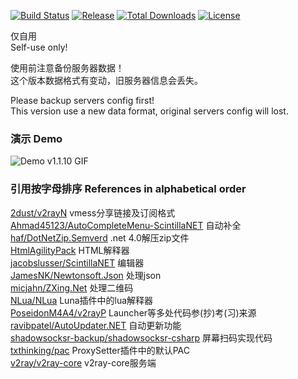 [![Build Status][1]][2] [![Release][3]][4] [![Total Downloads][5]][6] [![License][7]][8]

[1]: https://dev.azure.com/adamsmith2019/V2RayGCon/_apis/build/status/Master?branchName=master "Build Status Badge"
[2]: https://dev.azure.com/adamsmith2019/V2RayGCon/_build/latest?definitionId=2&branchName=master "Azure Build Status"
[3]: https://img.shields.io/github/release/UudrSgMEZ/V2RayGCon.svg "Release Badge"
[4]: https://github.com/UudrSgMEZ/V2RayGCon/releases/latest "Releases"
[5]: https://img.shields.io/github/downloads/UudrSgMEZ/V2RayGCon/total.svg "Total Downloads Badge"
[6]: https://github.com/UudrSgMEZ/V2RayGCon/releases/latest "Releases"
[7]: https://img.shields.io/github/license/UudrSgMEZ/V2RayGCon.svg "Licence Badge"
[8]: https://github.com/UudrSgMEZ/V2RayGCon/blob/master/LICENSE "Licence"

仅自用  
Self-use only!  
  
使用前注意备份服务器数据！  
这个版本数据格式有变动，旧服务器信息会丢失。  
  
Please backup servers config first!  
This version use a new data format, original servers config will lost.  

### 演示 Demo
![Demo v1.1.10 GIF](https://github.com/UudrSgMEZ/V2RayGCon/raw/master/screenshot/demo1.1.10.gif)  
  
### 引用按字母排序 References in alphabetical order  
[2dust/v2rayN](https://github.com/2dust/v2rayN) vmess分享链接及订阅格式  
[Ahmad45123/AutoCompleteMenu-ScintillaNET](https://github.com/Ahmad45123/AutoCompleteMenu-ScintillaNET) 自动补全  
[haf/DotNetZip.Semverd](https://github.com/haf/DotNetZip.Semverd) .net 4.0解压zip文件  
[HtmlAgilityPack](https://html-agility-pack.net/) HTML解释器  
[jacobslusser/ScintillaNET](https://github.com/jacobslusser/ScintillaNET) 编辑器  
[JamesNK/Newtonsoft.Json](https://github.com/JamesNK/Newtonsoft.Json) 处理json  
[micjahn/ZXing.Net](https://github.com/micjahn/ZXing.Net/) 处理二维码  
[NLua/NLua](https://github.com/NLua/NLua) Luna插件中的lua解释器  
[PoseidonM4A4/v2rayP](https://github.com/PoseidonM4A4/v2rayP) Launcher等多处代码参(抄)考(习)来源  
[ravibpatel/AutoUpdater.NET](https://github.com/ravibpatel/AutoUpdater.NET) 自动更新功能  
[shadowsocksr-backup/shadowsocksr-csharp](https://github.com/shadowsocksr-backup/shadowsocksr-csharp) 屏幕扫码实现代码  
[txthinking/pac](https://github.com/txthinking/pac) ProxySetter插件中的默认PAC  
[v2ray/v2ray-core](https://github.com/v2ray/v2ray-core) v2ray-core服务端  